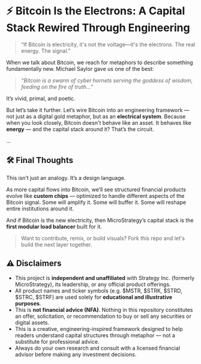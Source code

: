 # ⚡ Bitcoin Is the Electrons: A Capital Stack Rewired Through Engineering

> “If Bitcoin is electricity, it's not the voltage—it's the electrons. The real energy. The signal.”

When we talk about Bitcoin, we reach for metaphors to describe something fundamentally new. Michael Saylor gave us one of the best:

> *“Bitcoin is a swarm of cyber hornets serving the goddess of wisdom, feeding on the fire of truth…”*

It’s vivid, primal, and poetic.

But let’s take it further. Let’s wire Bitcoin into an engineering framework — not just as a digital gold metaphor, but as an **electrical system**. Because when you look closely, Bitcoin doesn't behave like an asset. It behaves like **energy** — and the capital stack around it? That’s the circuit.

...

## 🛠️ Final Thoughts

This isn’t just an analogy. It’s a design language.  

As more capital flows into Bitcoin, we’ll see structured financial products evolve like **custom chips** — optimized to handle different aspects of the Bitcoin signal. Some will amplify it. Some will buffer it. Some will reshape entire institutions around it.

And if Bitcoin is the new electricity, then MicroStrategy’s capital stack is the **first modular load balancer** built for it.

> Want to contribute, remix, or build visuals? Fork this repo and let's build the next layer together.

## ⚠️ Disclaimers

- This project is **independent and unaffiliated** with Strategy Inc. (formerly MicroStrategy), its leadership, or any official product offerings.
- All product names and ticker symbols (e.g. $MSTR, $STRK, $STRD, $STRC, $STRF) are used solely for **educational and illustrative purposes**.
- This is **not financial advice (NFA)**. Nothing in this repository constitutes an offer, solicitation, or recommendation to buy or sell any securities or digital assets.
- This is a creative, engineering-inspired framework designed to help readers understand capital structures through metaphor — not a substitute for professional advice.
- Always do your own research and consult with a licensed financial advisor before making any investment decisions.

